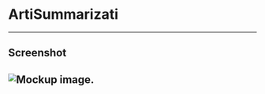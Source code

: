 # ArtiSummarizati

---

## Screenshot

## ![Mockup image.](/Mockups/MockupThreeLayerNeuralNetwork.png)
